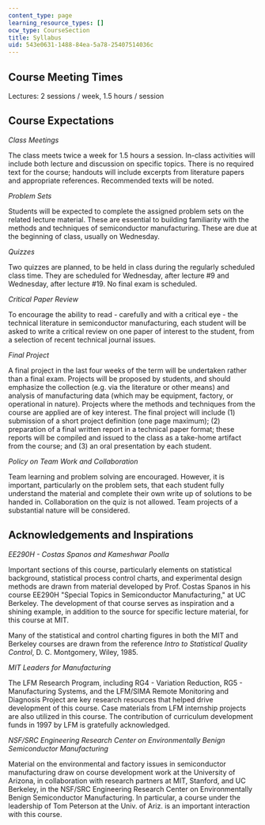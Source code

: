 ```yaml
---
content_type: page
learning_resource_types: []
ocw_type: CourseSection
title: Syllabus
uid: 543e0631-1488-84ea-5a78-25407514036c
---
```


Course Meeting Times
--------------------

Lectures: 2 sessions / week, 1.5 hours / session

Course Expectations
-------------------

_Class Meetings_

The class meets twice a week for 1.5 hours a session. In-class activities will include both lecture and discussion on specific topics. There is no required text for the course; handouts will include excerpts from literature papers and appropriate references. Recommended texts will be noted.

_Problem Sets_

Students will be expected to complete the assigned problem sets on the related lecture material. These are essential to building familiarity with the methods and techniques of semiconductor manufacturing. These are due at the beginning of class, usually on Wednesday.

_Quizzes_

Two quizzes are planned, to be held in class during the regularly scheduled class time. They are scheduled for Wednesday, after lecture #9 and Wednesday, after lecture #19. No final exam is scheduled.

_Critical Paper Review_

To encourage the ability to read - carefully and with a critical eye - the technical literature in semiconductor manufacturing, each student will be asked to write a critical review on one paper of interest to the student, from a selection of recent technical journal issues.

_Final Project_

A final project in the last four weeks of the term will be undertaken rather than a final exam. Projects will be proposed by students, and should emphasize the collection (e.g. via the literature or other means) and analysis of manufacturing data (which may be equipment, factory, or operational in nature). Projects where the methods and techniques from the course are applied are of key interest. The final project will include (1) submission of a short project definition (one page maximum); (2) preparation of a final written report in a technical paper format; these reports will be compiled and issued to the class as a take-home artifact from the course; and (3) an oral presentation by each student.

_Policy on Team Work and Collaboration_

Team learning and problem solving are encouraged. However, it is important, particularly on the problem sets, that each student fully understand the material and complete their own write up of solutions to be handed in. Collaboration on the quiz is not allowed. Team projects of a substantial nature will be considered.

Acknowledgements and Inspirations
---------------------------------

_EE290H - Costas Spanos and Kameshwar Poolla_

Important sections of this course, particularly elements on statistical background, statistical process control charts, and experimental design methods are drawn from material developed by Prof. Costas Spanos in his course EE290H "Special Topics in Semiconductor Manufacturing," at UC Berkeley. The development of that course serves as inspiration and a shining example, in addition to the source for specific lecture material, for this course at MIT.

Many of the statistical and control charting figures in both the MIT and Berkeley courses are drawn from the reference _Intro to Statistical Quality Control_, D. C. Montgomery, Wiley, 1985.

_MIT Leaders for Manufacturing_

The LFM Research Program, including RG4 - Variation Reduction, RG5 - Manufacturing Systems, and the LFM/SIMA Remote Monitoring and Diagnosis Project are key research resources that helped drive development of this course. Case materials from LFM internship projects are also utilized in this course. The contribution of curriculum development funds in 1997 by LFM is gratefully acknowledged.

_NSF/SRC Engineering Research Center on Environmentally Benign Semiconductor Manufacturing_

Material on the environmental and factory issues in semiconductor manufacturing draw on course development work at the University of Arizona, in collaboration with research partners at MIT, Stanford, and UC Berkeley, in the NSF/SRC Engineering Research Center on Environmentally Benign Semiconductor Manufacturing. In particular, a course under the leadership of Tom Peterson at the Univ. of Ariz. is an important interaction with this course.